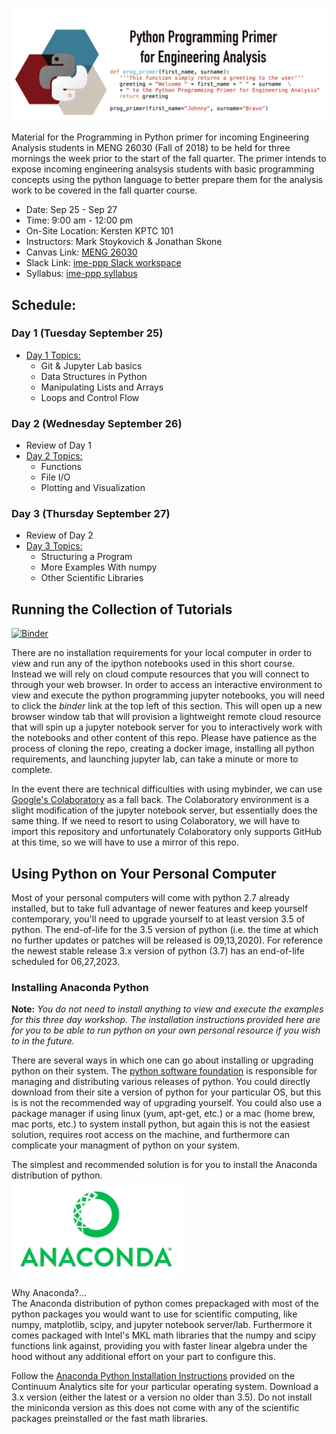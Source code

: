  ![ |small ](imgs/title.png)
 
Material for the Programming in Python primer for incoming Engineering
Analysis students in MENG 26030 (Fall of 2018) to be held for three mornings the
week prior to the start of the fall quarter. The primer intends to expose incoming
engineering analsysis students with basic programming concepts using the python
language to better prepare them for the analysis work to be covered in the 
fall quarter course. 

* Date: Sep 25 - Sep 27
* Time: 9:00 am - 12:00 pm
* On-Site Location: Kersten KPTC 101 <br/>
* Instructors: Mark Stoykovich & Jonathan Skone
* Canvas Link: [MENG 26030](https://canvas.uchicago.edu/courses/17437)
* Slack Link: [ime-ppp Slack workspace](https://join.slack.com/t/ime-ppp/shared_invite/enQtNDQxMTc2MzkzMDU3LWExOTA0MjBjZDcwOTI5Yjc1ODM4YjdiMWM2NTIxMzVmOGI4YzRkYjRhYTJjMDMxNDg1OTcxZjhhODVlMzc5OTU)
* Syllabus: [ime-ppp syllabus](docs/ime-ppp-syllabus.pdf)

## Schedule:
### Day 1 (Tuesday September 25)
* [Day 1 Topics:](#day-1)
  * Git & Jupyter Lab basics
  * Data Structures in Python
  * Manipulating Lists and Arrays
  * Loops and Control Flow
 
### Day 2 (Wednesday September 26)
* Review of Day 1 
* [Day 2 Topics:](#day-2)
  * Functions
  * File I/O
  * Plotting and Visualization 

### Day 3 (Thursday September 27)
* Review of Day 2 
* [Day 3 Topics:](#day-3)
  * Structuring a Program
  * More Examples With numpy
  * Other Scientific Libraries

## Running the Collection of Tutorials
[![Binder](https://mybinder.org/badge.svg)](https://mybinder.org/v2/git/https%3A%2F%2Fgitlab.com%2Fuchicago-ime%2Fpython-programming-primer/f37e7494a76184b6989e98008fa96b2fba3af6df?urlpath=lab/tree/master.ipynb)

There are no installation requirements for your local computer in order to view 
and run any of the ipython notebooks used in this short course. Instead we will 
rely on cloud compute resources that you will connect to through your web browser.
In order to access an interactive environment to view and execute the python 
programming jupyter notebooks, you will need to click the *binder* link at the top
left of this section. This will open up a new browser window tab that will provision 
a lightweight remote cloud resource that will spin up a jupyter notebook server 
for you to interactively work with the notebooks and other content of this repo.
Please have patience as the process of cloning the repo, creating a docker image,
installing all python requirements, and launching jupyter lab, can take
a minute or more to complete. 

In the event there are technical difficulties with using mybinder, we can use
[Google's Colaboratory](https://colab.research.google.com) as a fall back. The 
Colaboratory environment is a slight modification of the jupyter notebook server, 
but essentially does the same thing. If we need to resort to using Colaboratory,
we will have to import this repository and unfortunately Colaboratory only 
supports GitHub at this time, so we will have to use a mirror of this repo. 

## Using Python on Your Personal Computer

Most of your personal computers will come with python 2.7 already installed, but 
to take full advantage of newer features and keep yourself contemporary, you'll 
need to upgrade yourself to at least version 3.5 of python. The end-of-life for 
the 3.5 version of python (i.e. the time at which no further updates or patches 
will be released is 09,13,2020). For reference the newest stable release 3.x version
of python (3.7) has an end-of-life scheduled for 06,27,2023.

### Installing Anaconda Python
**Note:** *You do not need to install anything to view and execute the examples 
for this three day workshop. The installation instructions provided here are for 
you to be able to run python on your own personal resource if you wish to in the 
future.*

There are several ways in which one can go about installing or upgrading python
on their system. The [python software foundation](https://www.python.org/) is responsible for managing and 
distributing various releases of python. You could directly download from their 
site a version of python for your particular OS, but this is is not the recommended
way of upgrading yourself. You could also use a package manager if using linux 
(yum, apt-get, etc.) or a mac (home brew, mac ports, etc.) to system install 
python, but again this is not the easiest solution, requires root access on the
machine, and furthermore can complicate your managment of python on your system. 

The simplest and recommended solution is for you to install the Anaconda 
distribution of python. <br/>
 ![ |small ](imgs/anaconda.png)

Why Anaconda?...<br/>
The Anaconda distribution of python comes prepackaged with most of the python 
packages you would want to use for scientific computing, like numpy, matplotlib, 
scipy, and jupyter notebook server/lab. Furthermore it comes packaged with 
Intel's MKL math libraries that the numpy and scipy functions link against, 
providing you with faster linear algebra under the hood without any additional 
effort on your part to configure this. 

Follow the [Anaconda Python Installation Instructions](https://docs.anaconda.com/anaconda/install/)
provided on the Continuum Analytics site for your particular operating system. 
Download a 3.x version (either the latest or a version no older than 3.5). Do not
install the miniconda version as this does not come with any of the scientific 
packages preinstalled or the fast math libraries. 

